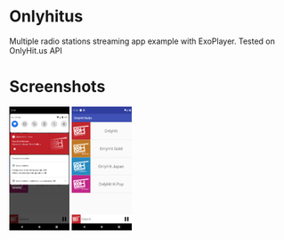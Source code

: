 # Onlyhitus
Multiple radio stations streaming app example with ExoPlayer.
Tested on OnlyHit.us API

# Screenshots
<p float="left">
<img src="https://raw.githubusercontent.com/Wlazarowicz/onlyhitus/master/screenshots/screenshot_1.png" width="108"/>
<img src="https://raw.githubusercontent.com/Wlazarowicz/onlyhitus/master/screenshots/screenshot_2.png" width="108"/>
</p>
